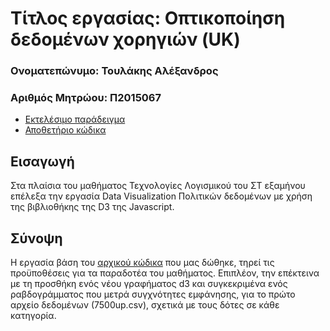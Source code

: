 # Τίτλος εργασίας: Οπτικοποίηση δεδομένων χορηγιών (UK)

### Ονοματεπώνυμο: Τουλάκης Αλέξανδρος
### Αριθμός Μητρώου: Π2015067

* [Εκτελέσιμο παράδειγμα](https://p15githubstudent.github.io/D3js-uk-political-donations/ 'Εκτελέσιμο παράδειγμα')
* [Αποθετήριο κώδικα](https://github.com/P15GitHubStudent/D3js-uk-political-donations/tree/gh-pages ' Αποθετήριο κώδικα')

## Εισαγωγή
 Στα πλαίσια του μαθήματος Τεχνολογίες Λογισμικού του ΣΤ εξαμήνου επέλεξα την εργασία Data Visualization Πολιτικών δεδομένων με χρήση της βιβλιοθήκης της D3 της Javascript.

## Σύνοψη
  Η εργασία βάση του [αρχικού κώδικα](https://github.com/ioniodi/D3js-uk-political-donations 'αρχικού κώδικα') που μας δώθηκε, τηρεί τις προϋποθέσεις για τα παραδοτέα του μαθήματος. Επιπλέον, την επέκτεινα με τη προσθήκη ενός νέου γραφήματος  d3 και συγκεκριμένα ενός ραβδογράμματος που μετρά συγχνότητες εμφάνησης, για το πρώτο αρχείο δεδομένων (7500up.csv), σχετικά με τους δότες σε κάθε κατηγορία.
